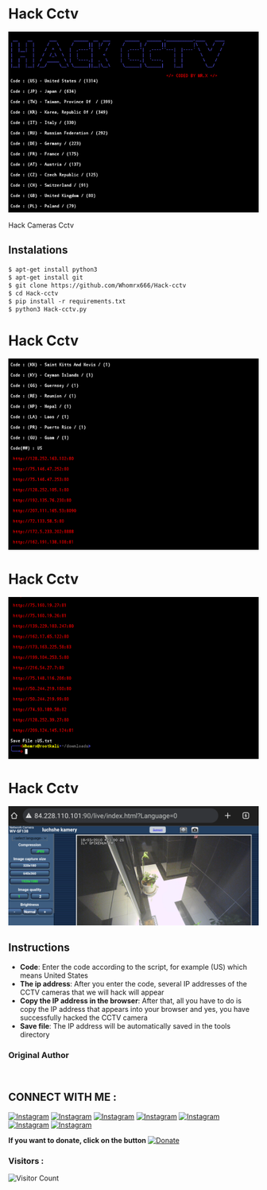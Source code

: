 # Hack Cctv
![Hack-cctv preview](Hack-cctv.png)

Hack Cameras Cctv

## Instalations
```
$ apt-get install python3
$ apt-get install git
$ git clone https://github.com/Whomrx666/Hack-cctv
$ cd Hack-cctv
$ pip install -r requirements.txt
$ python3 Hack-cctv.py 
```
# Hack Cctv

<img src="https://github.com/Whomrx666/Hack-cctv/blob/main/01.png">

# Hack Cctv

<img src="https://github.com/Whomrx666/Hack-cctv/blob/main/02.png">

# Hack Cctv

<img src="https://github.com/Whomrx666/Hack-cctv/blob/main/03.png">

## Instructions
- **Code**: Enter the code according to the script, for example (US) which means United States
- **The ip address**: After you enter the code, several IP addresses of the CCTV cameras that we will hack will appear
- **Copy the IP address in the browser**: After that, all you have to do is copy the IP address that appears into your browser and yes, you have successfully hacked the CCTV camera
- **Save file**: The IP address will be automatically saved in the tools directory
### Original Author
<a href="https://github.com/Whomrx666"><img src="https://img.shields.io/badge/Original-Author-brightgreen.svg" alt=""/></a>

## CONNECT WITH ME :

[![Instagram](https://img.shields.io/badge/WEBSITE-VISIT-yellow?style=for-the-badge&logo=blogger)](https://whomrxhackers.blogspot.com/)
[![Instagram](https://img.shields.io/badge/TWITTER-FOLLOW-red?style=for-the-badge&logo=x)](https://twitter.com/whomrx666)
[![Instagram](https://img.shields.io/badge/YOUTUBE-SUBSCRIBE-red?style=for-the-badge&logo=youtube)](https://youtube.com/@whomrx666)
[![Instagram](https://img.shields.io/badge/FACEBOOK-LIKE-red?style=for-the-badge&logo=facebook)](https://facebook.com/https://www.facebook.com/whomrx.666)
[![Instagram](https://img.shields.io/badge/TELEGRAM-CONNECT-red?style=for-the-badge&logo=telegram)](https://t.me/Whomr_X)
[![Instagram](https://img.shields.io/badge/GMAIL-CONTACT-red?style=for-the-badge&logo=gmail)](mailto:whomrx666@gmail.com)
[![Instagram](https://img.shields.io/badge/TIKTOK-FOLLOW-red?style=for-the-badge&logo=tiktok)](https://www.tiktok.com/@whomr.x)

**If you want to donate, click on the button**
<a href="https://saweria.co/whomrx"><img title="Donate" src="https://img.shields.io/badge/Donate-Hack cctv-yellow?style=for-the-badge&logo=github"></a>

### Visitors :
![Visitor Count](https://profile-counter.glitch.me/Whomrx666/count.svg)
